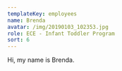 ```yaml
---
templateKey: employees
name: Brenda
avatar: /img/20190103_102353.jpg
role: ECE - Infant Toddler Program
sort: 6
---
```

Hi, my name is Brenda.
